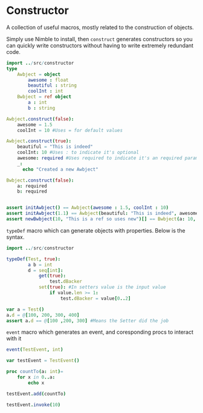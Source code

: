 # Constructor
A collection of useful macros, mostly related to the construction of objects.


Simply use Nimble to install, then
`construct` generates constructors so you can quickly write constructors without having to write extremely redundant code.
```nim
import ../src/constructor
type
    Awbject = object
        awesome : float
        beautiful : string
        coolInt : int
    Bwbject = ref object
        a : int
        b : string

Awbject.construct(false):
    awesome = 1.5
    coolInt = 10 #Uses = for default values

Awbject.construct(true):
    beautiful = "This is indeed" 
    coolInt: 10 #Uses : to indicate it's optional
    awesome: required #Uses required to indicate it's an required parameter
    _:
      echo "Created a new Awbject"

Bwbject.construct(false):
    a: required
    b: required


assert initAwbject() == Awbject(awesome : 1.5, coolInt : 10)
assert initAwbject(1.1) == Awbject(beautiful: "This is indeed", awesome: 1.1, coolInt: 10)
assert newBwbject(10, "This is a ref so uses new")[] == Bwbject(a: 10, b: "This is a ref so uses new")[]
```
`typeDef` macro which can generate objects with properties.
Below is the syntax.
```nim
import ../src/constructor

typeDef(Test, true):
        a b = int
        d = seq[int]:
            get(true):
                test.dBacker
            set(true): #In setters value is the input value
                if value.len >= 1:
                    test.dBacker = value[0..2]

var a = Test()
a.d = @[100, 200, 300, 400]
assert a.d == @[100 ,200, 300] #Means the Setter did the job
```

`event` macro which generates an event, and coresponding procs to interact with it

```nim
event(TestEvent, int)

var testEvent = TestEvent()

proc countTo(a: int)= 
    for x in 0..a:
        echo x

testEvent.add(countTo)

testEvent.invoke(10)
```